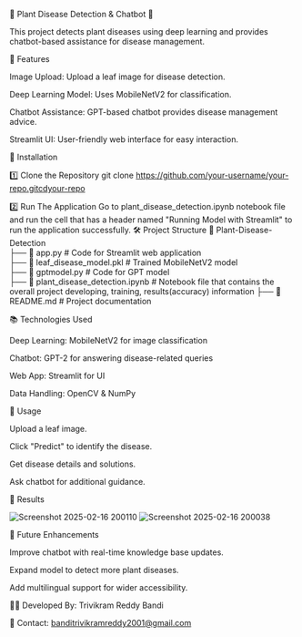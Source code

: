 🌿 Plant Disease Detection & Chatbot 🤖

This project detects plant diseases using deep learning and provides chatbot-based assistance for disease management.

📌 Features

Image Upload: Upload a leaf image for disease detection.

Deep Learning Model: Uses MobileNetV2 for classification.

Chatbot Assistance: GPT-based chatbot provides disease management advice.

Streamlit UI: User-friendly web interface for easy interaction.

🚀 Installation

1️⃣ Clone the Repository
git clone https://github.com/your-username/your-repo.gitcdyour-repo

2️⃣ Run The Application
Go to plant_disease_detection.ipynb notebook file and run the cell that has a header named "Running Model with Streamlit" to run the application successfully.
🛠️ Project Structure
📂 Plant-Disease-Detection  
 ├── 📜 app.py                            # Code for Streamlit web application  
 ├── 📜 leaf_disease_model.pkl            # Trained MobileNetV2 model  
 ├── 📜 gptmodel.py                       # Code for GPT model   
 ├── 📜 plant_disease_detection.ipynb     # Notebook file that contains the overall project developing, training, results(accuracy) information
 ├── 📜 README.md                         # Project documentation  

 📚 Technologies Used

Deep Learning: MobileNetV2 for image classification

Chatbot: GPT-2 for answering disease-related queries

Web App: Streamlit for UI

Data Handling: OpenCV & NumPy

📝 Usage

Upload a leaf image.

Click "Predict" to identify the disease.

Get disease details and solutions.

Ask chatbot for additional guidance.

📝 Results 

![Screenshot 2025-02-16 200110](https://github.com/user-attachments/assets/234dee26-ed8b-4108-b9dd-41f35b39a606)
![Screenshot 2025-02-16 200038](https://github.com/user-attachments/assets/af533273-8490-42b2-aeff-42b2719f587e)


🎯 Future Enhancements

Improve chatbot with real-time knowledge base updates.

Expand model to detect more plant diseases.

Add multilingual support for wider accessibility.

👨‍💻 Developed By: Trivikram Reddy Bandi

📧 Contact: banditrivikramreddy2001@gmail.com



